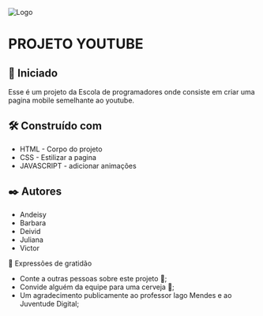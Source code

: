 ![Logo](https://github.com/mMayan/PROJETO-YOUTUBE/assets/116596763/2d113c67-0946-4744-8049-6704e21957c7)

# PROJETO YOUTUBE

## 🚀 Iniciado
Esse é um projeto da Escola de programadores onde consiste em criar uma pagina mobile semelhante ao youtube.

## 🛠️ Construído com

- HTML - Corpo do projeto
- CSS - Estilizar a pagina
- JAVASCRIPT - adicionar animações

## ✒️ Autores

- Andeisy
- Barbara
- Deivid
- Juliana
- Victor

🎁 Expressões de gratidão
- Conte a outras pessoas sobre este projeto 📢;
- Convide alguém da equipe para uma cerveja 🍺;
- Um agradecimento publicamente ao professor Iago Mendes e ao Juventude Digital; 
